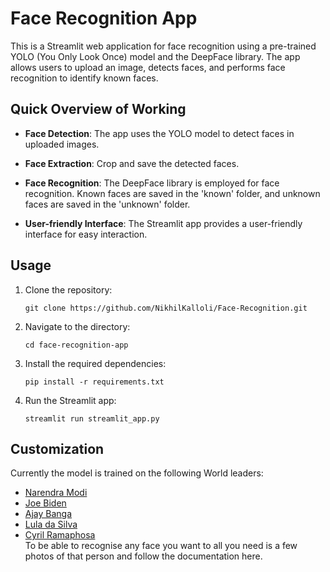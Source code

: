 # Face Recognition App

This is a Streamlit web application for face recognition using a pre-trained YOLO (You Only Look Once) model and the DeepFace library. The app allows users to upload an image, detects faces, and performs face recognition to identify known faces.



## Quick Overview of Working

- **Face Detection**: The app uses the YOLO model to detect faces in uploaded images.
 
- **Face Extraction**: Crop and save the detected faces.

- **Face Recognition**: The DeepFace library is employed for face recognition. Known faces are saved in the 'known' folder, and unknown faces are saved in the 'unknown' folder.

- **User-friendly Interface**: The Streamlit app provides a user-friendly interface for easy interaction.


## Usage

1. Clone the repository:

   ```
   git clone https://github.com/NikhilKalloli/Face-Recognition.git
   ```
2. Navigate to the directory:
    ```
    cd face-recognition-app
    ```

3. Install the required dependencies:
    ```
    pip install -r requirements.txt
    ```

4. Run the Streamlit app:
    ``` 
    streamlit run streamlit_app.py
    ```

## Customization
 Currently the model is trained on the following World leaders:
 - [Narendra Modi](https://en.wikipedia.org/wiki/Narendra_Modi)
 - [Joe Biden](https://en.wikipedia.org/wiki/Joe_Biden)
 - [Ajay Banga](https://en.wikipedia.org/wiki/Ajay_Banga)
 - [Lula da Silva](https://en.wikipedia.org/wiki/Luiz_In%C3%A1cio_Lula_da_Silva)
 - [Cyril Ramaphosa](https://en.wikipedia.org/wiki/Cyril_Ramaphosa)    
   To be able to recognise any face you want to all you need is a few photos of that person and follow the documentation here.

   

